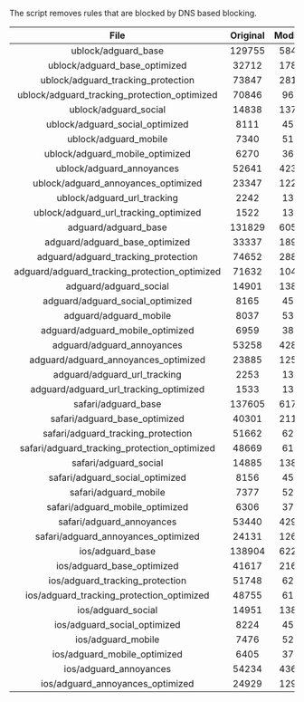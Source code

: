The script removes rules that are blocked by DNS based blocking.


| File | Original | Modified |
|:----:|:-----:|:-----:|
| ublock/adguard_base | 129755 | 58400 |
| ublock/adguard_base_optimized | 32712 | 17852 |
| ublock/adguard_tracking_protection | 73847 | 28127 |
| ublock/adguard_tracking_protection_optimized | 70846 | 9695 |
| ublock/adguard_social | 14838 | 13759 |
| ublock/adguard_social_optimized | 8111 | 4534 |
| ublock/adguard_mobile | 7340 | 5174 |
| ublock/adguard_mobile_optimized | 6270 | 3694 |
| ublock/adguard_annoyances | 52641 | 42322 |
| ublock/adguard_annoyances_optimized | 23347 | 12271 |
| ublock/adguard_url_tracking | 2242 | 1364 |
| ublock/adguard_url_tracking_optimized | 1522 | 1361 |
| adguard/adguard_base | 131829 | 60516 |
| adguard/adguard_base_optimized | 33337 | 18907 |
| adguard/adguard_tracking_protection | 74652 | 28872 |
| adguard/adguard_tracking_protection_optimized | 71632 | 10424 |
| adguard/adguard_social | 14901 | 13824 |
| adguard/adguard_social_optimized | 8165 | 4585 |
| adguard/adguard_mobile | 8037 | 5361 |
| adguard/adguard_mobile_optimized | 6959 | 3874 |
| adguard/adguard_annoyances | 53258 | 42851 |
| adguard/adguard_annoyances_optimized | 23885 | 12572 |
| adguard/adguard_url_tracking | 2253 | 1373 |
| adguard/adguard_url_tracking_optimized | 1533 | 1370 |
| safari/adguard_base | 137605 | 61710 |
| safari/adguard_base_optimized | 40301 | 21187 |
| safari/adguard_tracking_protection | 51662 | 6252 |
| safari/adguard_tracking_protection_optimized | 48669 | 6100 |
| safari/adguard_social | 14885 | 13805 |
| safari/adguard_social_optimized | 8156 | 4569 |
| safari/adguard_mobile | 7377 | 5216 |
| safari/adguard_mobile_optimized | 6306 | 3730 |
| safari/adguard_annoyances | 53440 | 42952 |
| safari/adguard_annoyances_optimized | 24131 | 12649 |
| ios/adguard_base | 138904 | 62219 |
| ios/adguard_base_optimized | 41617 | 21693 |
| ios/adguard_tracking_protection | 51748 | 6262 |
| ios/adguard_tracking_protection_optimized | 48755 | 6110 |
| ios/adguard_social | 14951 | 13844 |
| ios/adguard_social_optimized | 8224 | 4590 |
| ios/adguard_mobile | 7476 | 5262 |
| ios/adguard_mobile_optimized | 6405 | 3773 |
| ios/adguard_annoyances | 54234 | 43631 |
| ios/adguard_annoyances_optimized | 24929 | 12980 |